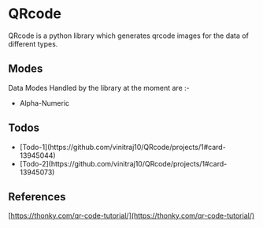# QRcode
QRcode is a python library which generates qrcode images for the data of different types.

## Modes
Data Modes Handled by the library at the moment are :-
<ul>
    <li>Alpha-Numeric</li>
</ul>

## Todos
<ul>
    <li> [Todo-1](https://github.com/vinitraj10/QRcode/projects/1#card-13945044) </li>
    <li> [Todo-2](https://github.com/vinitraj10/QRcode/projects/1#card-13945073) </li>
</ul>

## References
[https://thonky.com/qr-code-tutorial/](https://thonky.com/qr-code-tutorial/)
